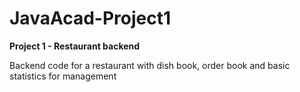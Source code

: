 # JavaAcad-Project1

**Project 1 - Restaurant backend**

Backend code for a restaurant with dish book, order book and basic statistics for management
